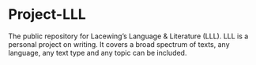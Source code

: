 # Project-LLL
The public repository for Lacewing’s Language &amp; Literature (LLL). LLL is a personal project on writing. It covers a broad spectrum of texts, any language, any text type and any topic can be included.
